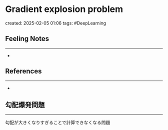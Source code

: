 
# Gradient explosion problem

created: 2025-02-05 01:06
tags: #DeepLearning 

## Feeling Notes
---
- 
## References
---
- 

## 勾配爆発問題
---
勾配が大きくなりすぎることで計算できなくなる問題